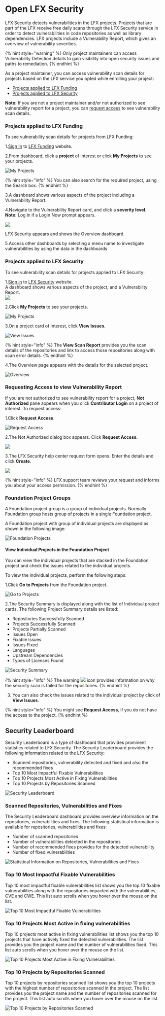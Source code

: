 # Open LFX Security

LFX Security detects vulnerabilities in the LFX projects. Projects that are part of the LFX receive free daily scans through the LFX Security service in order to detect vulnerabilities in code repositories as well as library dependencies. LFX projects include a Vulnerability Report, which gives an overview of vulnerability severities. 

{% hint style="warning" %}
Only project maintainers can access Vulnerability Detection details to gain visibility into open security issues and paths to remediation.
{% endhint %}

As a project maintainer, you can access vulnerability scan details for projects based on the LFX service you opted while enrolling your project:

* [Projects applied to LFX Funding](open-lfx-security.md#projects-applied-to-lfx-funding)
* [Projects applied to LFX Security](open-lfx-security.md#projects-applied-to-lfx-security)

**Note:** If you are not a project maintainer and/or not authorized to see vulnerability report for a project, you can [request access](open-lfx-security.md#requesting-access-to-view-vulnerability-report) to see vulnerability scan details.

### Projects applied to LFX Funding

To see vulnerability scan details for projects from LFX Funding:

1.[Sign In](../sso/sign-in/) to [LFX Funding](https://funding.lfx.linuxfoundation.org/) website.

2.From dashboard, click a **project** of interest or click **My Projects** to see your projects.

![My Projects](../.gitbook/assets/new_search%20%281%29%20%281%29%20%281%29%20%281%29%20%281%29.png)

{% hint style="info" %}
You can also search for the required project, using the Search box.
{% endhint %}

3.A dashboard shows various aspects of the project including a Vulnerability Report.

4.Navigate to the Vulnerability Report card, and click a **severity level**.  
**Note:** Log in if a Login Now prompt appears.  
  
 ![](../.gitbook/assets/funding-vulnerability-report.png)   
  
LFX Security appears and shows the Overview dashboard. 

5.Access other dashboards by selecting a menu name to investigate vulnerabilities by using the data in the dashboards

### Projects applied to LFX Security

To see vulnerability scan details for projects applied to LFX Security:

1.[Sign in](../sso/sign-in/) to  [LFX Security](https://security.lfx.linuxfoundation.org/) website.  
A dashboard shows various aspects of the project, and a Vulnerability Report.  
![](../.gitbook/assets/7419012.png)

2.Click **My Projects** to see your projects.

![My Projects](../.gitbook/assets/new_search%20%281%29%20%281%29%20%281%29%20%281%29%20%281%29%20%281%29.png)

3.On a project card of interest, click **View Issues**.

![View Issues](../.gitbook/assets/new_card%20%281%29.png)

{% hint style="info" %}
The **View Scan Report** provides  you the scan details of the repositories and link to access those repositories along with scan error details.
{% endhint %}

4.The Overview page appears with the details for the selected project. 

![Overview](../.gitbook/assets/ovn1.png)

### Requesting Access to view Vulnerability Report

If you are not authorized to see vulnerability report for a project, **Not Authorized** pane appears when you click **Contributor Login** on a project of interest. To request access:

1.Click **Request Access**.

![Request Access](../.gitbook/assets/request_new_access.png)

2.The Not Authorized dialog box appears. Click **Request Access**. 

![](../.gitbook/assets/request_access_dialog.png)

3.The LFX Security help center request form opens. Enter the details and click **Create**.

![](../.gitbook/assets/access.png)

{% hint style="info" %}
LFX support team reviews your request and informs you about your access permission.
{% endhint %}

### Foundation Project Groups

A Foundation project group is a group of individual projects. Normally Foundation group hosts group of projects in a single Foundation project.

A Foundation  project with group of individual projects are displayed as shown in the following image:

![Foundation Projects](../.gitbook/assets/nlf1.png)

#### View Individual Projects in the Foundation Project

You can view the individual projects that are stacked in the Foundation project and check the issues related to the individual projects.  

To view the individual projects, perform the following steps:

1.Click **Go to Projects** from the Foundation project. 

![Go to Projects](../.gitbook/assets/nlf2.png)

2.The Security Summary is displayed along with the list of Individual project cards. The following Project Summary details are listed:

* Repositories Successfully Scanned
* Projects Successfully Scanned
* Projects Partially Scanned
* Issues Open
* Fixable Issues 
* Issues Fixed
* Languages 
* Upstream Dependencies 
* Types of Licenses Found

![Security Summary](../.gitbook/assets/fp1.png)

{% hint style="info" %}
The warning ![](../.gitbook/assets/war.png) icon provides information on why the security scan is failed for the repositories. 
{% endhint %}

3. You can also check the issues related to the individual project by click of **View Issues**. 

{% hint style="info" %}
You might see **Request Access**, if you do not have the access to the project. 
{% endhint %}

## Security Leaderboard

Security Leaderboard is a type of dashboard that provides prominent statistics related to LFX Security. The Security Leaderboard provides the following information related to the LFX Security:

* Scanned repositories,  vulnerability detected and fixed and also the recommended fixes
* Top 10 Most Impactful Fixable Vulnerabilities
* Top 10 Projects Most Active in Fixing Vulnerabilities
* Top 10 Projects by Repositories Scanned

![Security Leaderboard](../.gitbook/assets/sw1.png)

### Scanned Repositories, Vulnerabilities and Fixes

The Security Leaderboard dashboard provides overview information on the repositories, vulnerabilities and fixes. The following statistical information is available for repositories, vulnerabilities and fixes:

* Number of scanned repositories
* Number of vulnerabilities detected in the repositories
* Number of recommended fixes provides for the detected vulnerability 
* Number of fixed vulnerabilities 

![Statistical Information on Repositories, Vulnerabilities and Fixes](../.gitbook/assets/sw2.png)

### Top 10 Most Impactful Fixable Vulnerabilities

Top 10 most impactful fixable vulnerabilities list shows you the top 10 fixable vulnerabilities along with the repositories impacted with the vulnerabilities, CVE and CWE. This list auto scrolls when you hover over the mouse on the list.

![Top 10 Most Impactful Fixable Vulnerabilities](../.gitbook/assets/sw3.png)

### Top 10 Projects Most Active in fixing vulnerabilities

Top 10 projects most active in fixing vulnerabilities list shows you the top 10 projects  that have actively fixed the detected vulnerabilities. The list provides you the project name and the number of vulnerabilities fixed. This list auto scrolls when you hover over the mouse on the list.

![Top 10 Projects Most Active in Fixing Vulnerabilities](../.gitbook/assets/sw4.png)

### Top 10 Projects by Repositories Scanned

Top 10 projects by repositories scanned list shows you the top 10 projects with the highest number of repositories scanned in the project. The list provides you the project name and the number of repositories scanned for the project. This list auto scrolls when you hover over the mouse on the list.

![Top 10 Projects by Repositories Scanned](../.gitbook/assets/sw5.png)



 





 



  




